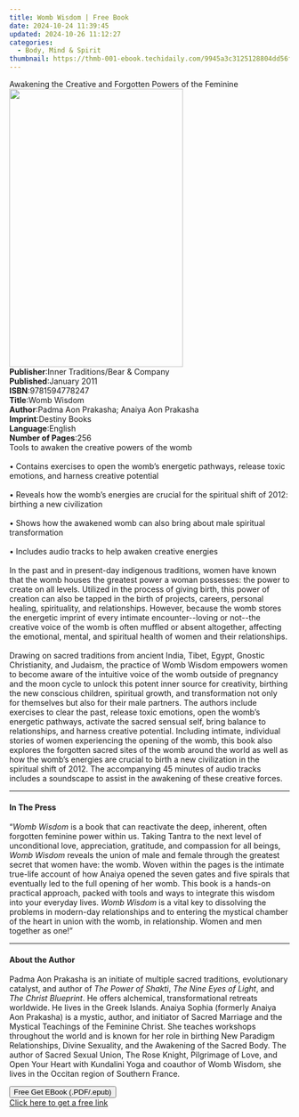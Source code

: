 ```yaml
---
title: Womb Wisdom | Free Book
date: 2024-10-24 11:39:45
updated: 2024-10-26 11:12:27
categories:
  - Body, Mind & Spirit
thumbnail: https://thmb-001-ebook.techidaily.com/9945a3c3125128804dd56f4333df904880d45d2efa8323d4f89d1d909abaaf50.jpg
---
```

<main id="book-container">
  <div class="flex flex-col">
    <div class="book-brief flex-1 py-6 px-4 sm:p-6 md:py-10 md:px-8">
      <!-- brief-->
      <div class="book-brief-main">
        Awakening the Creative and Forgotten Powers of the Feminine
      </div>
    </div>
    <div
      class="book-meta-info flex-1 grid gap-4 col-start-1 col-end-3 row-start-1 sm:mb-6 sm:grid-cols-4 lg:gap-6 lg:col-start-2 lg:row-end-6 lg:row-span-6 lg:mb-0"
    >
      <div
        class="book-meta-info-left place-content-center mt-4 p-4 text-sm leading-6 col-start-2 col-span-2 dark:text-slate-400"
      >
        <img
          class="w-full h-500 object-cover rounded-lg sm:h-255 sm:col-span-2 lg:col-span-full"
          src="https://img-001-ebook.techidaily.com/e504923d729f11b61ebeca4fb7bc71cc6d904db257bc2b4373b2735683c4c63b.jpg"
          alt=""
          width="312"
          height="500"
        />
      </div>
      <div
        class="book-meta-info-right mt-2 col-start-1 row-start-2 col-span-3 self-center"
      >
        <!-- meta data  -->
        <div class="flex flex-col px-4 md:px-8">
          <div class="flex-1">
            <strong>Publisher</strong>:<span class="px-2"
              >Inner Traditions/Bear &amp; Company</span
            >
          </div>
          <div class="flex-1">
            <strong>Published</strong>:<span class="px-2">January 2011</span>
          </div>
          <div class="flex-1">
            <strong>ISBN</strong>:<span class="px-2">9781594778247</span>
          </div>
          <div class="flex-1">
            <strong>Title</strong>:<span class="px-2">Womb Wisdom</span>
          </div>
          <div class="flex-1">
            <strong>Author</strong>:<span class="px-2"
              >Padma Aon Prakasha; Anaiya Aon Prakasha</span
            >
          </div>
          <div class="flex-1">
            <strong>Imprint</strong>:<span class="px-2">Destiny Books</span>
          </div>
          <div class="flex-1">
            <strong>Language</strong>:<span class="px-2">English</span>
          </div>
          <div class="flex-1">
            <strong>Number of Pages</strong>:<span class="px-2">256</span>
          </div>
        </div>
      </div>
    </div>
    <div class="book-description flex-1 py-6 px-4 sm:p-6 md:py-10 md:px-8">
      <div class="book-description-main">
        <div accordion-content="" id="description">
          Tools to awaken the creative powers of the womb <br />
          <br />• Contains exercises to open the womb’s energetic pathways,
          release toxic emotions, and harness creative potential <br />
          <br />• Reveals how the womb’s energies are crucial for the spiritual
          shift of 2012: birthing a new civilization <br />
          <br />• Shows how the awakened womb can also bring about male
          spiritual transformation <br />
          <br />• Includes audio tracks to help awaken creative energies <br />
          <br />In the past and in present-day indigenous traditions, women have
          known that the womb houses the greatest power a woman possesses: the
          power to create on all levels. Utilized in the process of giving
          birth, this power of creation can also be tapped in the birth of
          projects, careers, personal healing, spirituality, and relationships.
          However, because the womb stores the energetic imprint of every
          intimate encounter--loving or not--the creative voice of the womb is
          often muffled or absent altogether, affecting the emotional, mental,
          and spiritual health of women and their relationships. <br />
          <br />Drawing on sacred traditions from ancient India, Tibet, Egypt,
          Gnostic Christianity, and Judaism, the practice of Womb Wisdom
          empowers women to become aware of the intuitive voice of the womb
          outside of pregnancy and the moon cycle to unlock this potent inner
          source for creativity, birthing the new conscious children, spiritual
          growth, and transformation not only for themselves but also for their
          male partners. The authors include exercises to clear the past,
          release toxic emotions, open the womb’s energetic pathways, activate
          the sacred sensual self, bring balance to relationships, and harness
          creative potential. Including intimate, individual stories of women
          experiencing the opening of the womb, this book also explores the
          forgotten sacred sites of the womb around the world as well as how the
          womb’s energies are crucial to birth a new civilization in the
          spiritual shift of 2012. The accompanying 45 minutes of audio tracks
          includes a soundscape to assist in the awakening of these creative
          forces.
        </div>
        <div class="accordion-fader"></div>
      </div>
    </div>
    <div class="book-excerpts flex-1 py-6 px-4 sm:p-6 md:py-10 md:px-8">
      <!-- excerpts-->
      <div class="book-excerpts-main">
        <hr />
        <h4 class="placeholder placeholder-heading">
          <span>In The Press</span>
        </h4>
        <p>
          “<i>Womb Wisdom</i> is a book that can reactivate the deep, inherent,
          often forgotten feminine power within us. Taking Tantra to the next
          level of unconditional love, appreciation, gratitude, and compassion
          for all beings, <i>Womb Wisdom </i>reveals the union of male and
          female through the greatest secret that women have: the womb. Woven
          within the pages is the intimate true-life account of how Anaiya
          opened the seven gates and five spirals that eventually led to the
          full opening of her womb. This book is a hands-on practical approach,
          packed with tools and ways to integrate this wisdom into your everyday
          lives. <i>Womb Wisdom </i>is a vital key to dissolving the problems in
          modern-day relationships and to entering the mystical chamber of the
          heart in union with the womb, in relationship. Women and men together
          as one!”
        </p>
      </div>
    </div>
    <div class="book-about-author flex-1 py-6 px-4 sm:p-6 md:py-10 md:px-8">
      <!-- about author-->
      <div class="book-main-author-main">
        <hr />
        <h4 class="placeholder placeholder-heading">
          <span>About the Author</span>
        </h4>
        <p>
          Padma Aon Prakasha is an initiate of multiple sacred traditions,
          evolutionary catalyst, and author of <i>The Power of Shakti</i>,
          <i>The Nine Eyes of Light</i>, and <i>The Christ Blueprint</i>. He
          offers alchemical, transformational retreats worldwide. He lives in
          the Greek Islands. Anaiya Sophia (formerly Anaiya Aon Prakasha) is a
          mystic, author, and initiator of Sacred Marriage and the Mystical
          Teachings of the Feminine Christ. She teaches workshops throughout the
          world and is known for her role in birthing New Paradigm
          Relationships, Divine Sexuality, and the Awakening of the Sacred Body.
          The author of Sacred Sexual Union, The Rose Knight, Pilgrimage of
          Love, and Open Your Heart with Kundalini Yoga and coauthor of Womb
          Wisdom, she lives in the Occitan region of Southern France.
        </p>
      </div>
    </div>
    <div class="book-free-get flex-1 py-6 px-4 sm:p-6 md:py-10 md:px-8">
      <button
        id="btn-free-get"
        class="bg-blue-500 hover:bg-blue-700 text-white font-bold py-2 px-4 rounded"
      >
        Free Get EBook (.PDF/.epub)
      </button>
      <div id="countdown-display" class="px-2 text-lg mt-2"></div>
      <a
        id="free-link"
        class="hidden bg-blue-500 hover:bg-blue-700 text-white font-bold py-2 px-4 rounded"
        href="https://www.ebooks.com/en-us/book/95782679/womb-wisdom/padma-aon-prakasha/"
        target="_blank"
        >Click here to get a free link</a
      >
    </div>
    <script>
      let countdownTime = 0;
      let countdownInterval = null;
      document
        .getElementById('btn-free-get')
        .addEventListener('click', startCountdown);
      function startCountdown() {
        countdownTime = new Date().getTime() + 60000 * 3;
        countdownInterval = setInterval(updateCountdown, 1000);
        document.getElementById('btn-free-get').disabled = true;
        document
          .getElementById('btn-free-get')
          .classList.add('bg-gray-500', 'cursor-not-allowed');
      }
      function updateCountdown() {
        let currentTime = new Date().getTime();
        let timeLeft = countdownTime - currentTime;
        let secondsLeft = Math.floor(timeLeft / 1000);
        document.getElementById('countdown-display').innerHTML =
          `Remaining time: ${secondsLeft} seconds.`;
        if (secondsLeft <= 0) {
          clearInterval(countdownInterval);
          document.getElementById('btn-free-get').classList.add('hidden');
          document.getElementById('free-link').classList.remove('hidden');
          document.getElementById('countdown-display').innerHTML = '';
        }
      }
    </script>
  </div>
</main>
